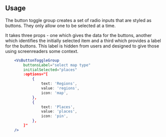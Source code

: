 ## Usage
The button toggle group creates a set of radio inputs that are styled as buttons.
They only allow one to be selected at a time.

It takes three props - one which gives the data for the buttons, another which identifies
the initially selected item and a third which provides a label for the buttons. This label
is hidden from users and designed to give those using screenreaders some context.

```jsx
    <VsButtonToggleGroup
        buttonsLabel="select map type"
        initialSelected="places"
        :options="[
            {
                text: 'Regions',
                value: 'regions',
                icon: 'map',
            },
            {
                text: 'Places',
                value: 'places',
                icon: 'pin',
            },
        ]"
    />
```